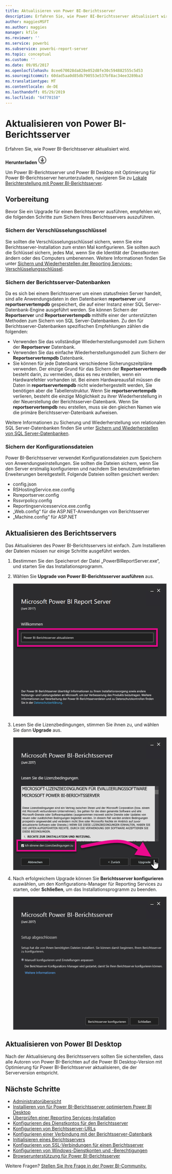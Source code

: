 ```yaml
---
title: Aktualisieren von Power BI-Berichtsserver
description: Erfahren Sie, wie Power BI-Berichtsserver aktualisiert wird.
author: maggiesMSFT
ms.author: maggies
manager: kfile
ms.reviewer: ''
ms.service: powerbi
ms.subservice: powerbi-report-server
ms.topic: conceptual
ms.custom: ''
ms.date: 09/05/2017
ms.openlocfilehash: 8cee670028da828e052d8fe30c594882555c5d53
ms.sourcegitcommit: 60dad5aa0d85db790553e537bf8ac34ee3289ba3
ms.translationtype: MT
ms.contentlocale: de-DE
ms.lasthandoff: 05/29/2019
ms.locfileid: "64770158"
---
```

# <a name="upgrade-power-bi-report-server"></a>Aktualisieren von Power BI-Berichtsserver

Erfahren Sie, wie Power BI-Berichtsserver aktualisiert wird.

 **Herunterladen** ![herunterladen](media/upgrade/download.png "herunterladen")

Um Power BI-Berichtsserver und Power BI Desktop mit Optimierung für Power BI-Berichtsserver herunterzuladen, navigieren Sie zu [Lokale Berichterstellung mit Power BI-Berichtsserver](https://powerbi.microsoft.com/report-server/).

## <a name="before-you-begin"></a>Vorbereitung

Bevor Sie ein Upgrade für einen Berichtsserver ausführen, empfehlen wir, die folgenden Schritte zum Sichern Ihres Berichtsservers auszuführen.

### <a name="backing-up-the-encryption-keys"></a>Sichern der Verschlüsselungsschlüssel

Sie sollten die Verschlüsselungsschlüssel sichern, wenn Sie eine Berichtsserver-Installation zum ersten Mal konfigurieren. Sie sollten auch die Schlüssel sichern, jedes Mal, wenn Sie die Identität der Dienstkonten ändern oder des Computers umbenennen. Weitere Informationen finden Sie unter [Sichern und Wiederherstellen der Reporting Services-Verschlüsselungsschlüssel](https://docs.microsoft.com/sql/reporting-services/install-windows/ssrs-encryption-keys-back-up-and-restore-encryption-keys).

### <a name="backing-up-the-report-server-databases"></a>Sichern der Berichtsserver-Datenbanken

Da es sich bei einem Berichtsserver um einen statusfreien Server handelt, sind alle Anwendungsdaten in den Datenbanken **reportserver** und **reportservertempdb** gespeichert, die auf einer Instanz einer SQL Server-Datenbank-Engine ausgeführt werden. Sie können Sichern der **Reportserver** und **Reportservertempdb** mithilfe einer der unterstützten Methoden zum Sichern von SQL Server-Datenbanken. Zu den für Berichtsserver-Datenbanken spezifischen Empfehlungen zählen die folgenden:

* Verwenden Sie das vollständige Wiederherstellungsmodell zum Sichern der **Reportserver** Datenbank.
* Verwenden Sie das einfache Wiederherstellungsmodell zum Sichern der **Reportservertempdb** Datenbank.
* Sie können für jede Datenbank verschiedene Sicherungszeitpläne verwenden. Der einzige Grund für das Sichern der **Reportservertempdb** besteht darin, zu vermeiden, dass es neu erstellen, wenn ein Hardwarefehler vorhanden ist. Bei einem Hardwareausfall müssen die Daten in **reportservertempdb** nicht wiederhergestellt werden, Sie benötigen aber die Tabellenstruktur. Wenn Sie **reportservertempdb** verlieren, besteht die einzige Möglichkeit zu ihrer Wiederherstellung in der Neuerstellung der Berichtsserver-Datenbank. Wenn Sie **reportservertempdb** neu erstellen, muss sie den gleichen Namen wie die primäre Berichtsserver-Datenbank aufweisen.

Weitere Informationen zu Sicherung und Wiederherstellung von relationalen SQL Server-Datenbanken finden Sie unter [Sichern und Wiederherstellen von SQL Server-Datenbanken](https://docs.microsoft.com/sql/relational-databases/backup-restore/back-up-and-restore-of-sql-server-databases).

### <a name="backing-up-the-configuration-files"></a>Sichern der Konfigurationsdateien

Power BI-Berichtsserver verwendet Konfigurationsdateien zum Speichern von Anwendungseinstellungen. Sie sollten die Dateien sichern, wenn Sie den Server erstmalig konfigurieren und nachdem Sie benutzerdefinierten Erweiterungen bereitgestellt. Folgende Dateien sollten gesichert werden:

* config.json
* RSHostingService.exe.config
* Rsreportserver.config
* Rssvrpolicy.config
* Reportingservicesservice.exe.config
* „Web.config“ für die ASP.NET-Anwendungen von Berichtsserver
* „Machine.config“ für ASP.NET

## <a name="upgrade-the-report-server"></a>Aktualisieren des Berichtsservers

Das Aktualisieren des Power BI-Berichtsservers ist einfach. Zum Installieren der Dateien müssen nur einige Schritte ausgeführt werden.

1. Bestimmen Sie den Speicherort der Datei „PowerBIReportServer.exe“, und starten Sie das Installationsprogramm.

2. Wählen Sie **Upgrade von Power BI-Berichtsserver ausführen** aus.

    ![Aktualisieren von Power BI-Berichtsserver](media/upgrade/reportserver-upgrade1.png "Power BI-Berichtsserver aktualisieren")

3. Lesen Sie die Lizenzbedingungen, stimmen Sie ihnen zu, und wählen Sie dann **Upgrade** aus.

    ![-Lizenzvertrag](media/upgrade/reportserver-upgrade-eula.png "-Lizenzvertrag")

4. Nach erfolgreichem Upgrade können Sie **Berichtsserver konfigurieren** auswählen, um den Konfigurations-Manager für Reporting Services zu starten, oder **Schließen**, um das Installationsprogramm zu beenden.

    ![Aktualisieren der Konfiguration](media/upgrade/reportserver-upgrade-configure.png)

## <a name="upgrade-power-bi-desktop"></a>Aktualisieren von Power BI Desktop

Nach der Aktualisierung des Berichtsservers sollten Sie sicherstellen, dass alle Autoren von Power BI-Berichten auf die Power BI Desktop-Version mit Optimierung für Power BI-Berichtsserver aktualisieren, die der Serverversion entspricht.

## <a name="next-steps"></a>Nächste Schritte

* [Administratorübersicht](admin-handbook-overview.md)  
* [Installieren von für Power BI-Berichtsserver optimiertem Power BI Desktop](install-powerbi-desktop.md)  
* [Überprüfen einer Reporting Services-Installation](https://docs.microsoft.com/sql/reporting-services/install-windows/verify-a-reporting-services-installation)  
* [Konfigurieren des Dienstkontos für den Berichtsserver](https://docs.microsoft.com/sql/reporting-services/install-windows/configure-the-report-server-service-account-ssrs-configuration-manager)  
* [Konfigurieren von Berichtsserver-URLs](https://docs.microsoft.com/sql/reporting-services/install-windows/configure-report-server-urls-ssrs-configuration-manager)  
* [Konfigurieren einer Verbindung mit der Berichtsserver-Datenbank](https://docs.microsoft.com/sql/reporting-services/install-windows/configure-a-report-server-database-connection-ssrs-configuration-manager)  
* [Initialisieren eines Berichtsservers](https://docs.microsoft.com/sql/reporting-services/install-windows/ssrs-encryption-keys-initialize-a-report-server)  
* [Konfigurieren von SSL-Verbindungen für einen Berichtsserver](https://docs.microsoft.com/sql/reporting-services/security/configure-ssl-connections-on-a-native-mode-report-server)  
* [Konfigurieren von Windows-Dienstkonten und -Berechtigungen](https://docs.microsoft.com/sql/database-engine/configure-windows/configure-windows-service-accounts-and-permissions)  
* [Browserunterstützung für Power BI-Berichtsserver](browser-support.md)

Weitere Fragen? [Stellen Sie Ihre Frage in der Power BI-Community.](https://community.powerbi.com/)